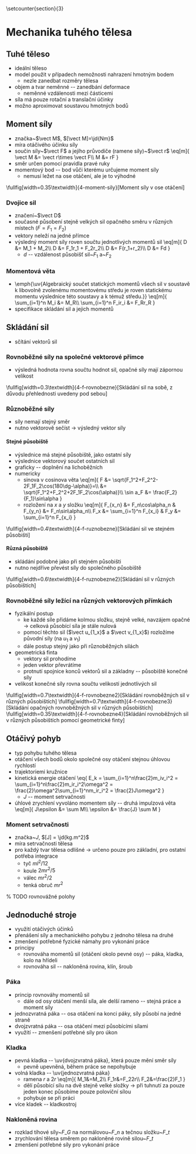 \setcounter{section}{3}
# Mechanika tuhého tělesa
## Tuhé těleso
- ideální těleso
- model použit v případech nemožnosti nahrazení hmotným bodem
	- nezle zanedbat rozměry tělesa
- objem a tvar neměnné -- zanedbání deformace
	- neměnné vzdálenosti mezi částicemi
- síla má pouze rotační a translační účinky
- možno aproximovat soustavou hmotných bodů

## Moment síly
- značka~$\vect M$, $[\vect M]=\jd{Nm}$
- míra otáčivého účinku síly
- součin síly~$\vect F$ a jejího průvodiče (ramene síly)~$\vect r$
	\eq[m]{
		\vect M &= \vect r\times \vect F\\\\
		M &= rF
	}
- směr určen pomocí pravidla pravé ruky
- momentový bod -- bod vůči kterému určujeme moment síly
	- nemusí ležet na ose otáčení, ale je to výhodné

\fullfig[width=0.35\textwidth]{4-moment-sily}[Moment síly v ose otáčení]

### Dvojice sil
- značení~$\vect D$
- současné působení stejně velkých sil opačného směru v různých místech ($F=F_1=F_2$)
- vektory neleží na jedné přímce
- výsledný moment síly roven součtu jednotlivých momentů sil
	\eq[m]{
		D &= M_1 + M_2\\\\
		D &= F_1r_1 + F_2r_2\\\\
		D &= F(r_1+r_2)\\\\
		D &= Fd
	}
	- $d$ -- vzdálenost působišť sil~$F_1$ a~$F_2$

### Momentová věta
- \emph{\uv{Algebraický součet statických momentů všech sil v soustavě k libovolně zvolenému momentovému středu je roven statickému momentu výslednice této soustavy a k témuž středu.}}
	\eq[m]{
		\sum_{i=1}^n M_i &= M\_R\\\\
		\sum_{i=1}^n F_ir_i &= F\_Rr\_R
	}
- specifikace skládání sil a jejich momentů

## Skládání sil
- sčítání vektorů sil

### Rovnoběžné síly na společné vektorové přímce
- výsledná hodnota rovna součtu hodnot sil, opačné síly mají zápornou velikost

\fullfig[width=0.3\textwidth]{4-f-rovnobezne}[Skládání sil na sobě, z důvodu přehlednosti uvedeny pod sebou]

### Různoběžné síly
- síly nemají stejný směr
- nutno vektorově sečíst $\rightarrow$ výsledný vektor síly

#### Stejné působiště
- výslednice má stejné působiště, jako ostatní síly
- výslednice vektorový součet ostatních sil
- graficky -- doplnění na lichoběžních
- numericky
	- sinova v cosinova věta
		\eq[m]{
			F &= \sqrt{F_1^2+F_2^2-2F_1F_2\cos(180\dg-\alpha)}=\\\\
			&= \sqrt{F_1^2+F_2^2+2F_1F_2\cos(\alpha)}\\\\
			\sin a_F &= \frac{F_2}{F_1}\sin\alpha
		}
	- rozložení na $x$ a $y$ složku
		\eq[m]{
			F_{x_n} &= F_n\cos\alpha_n &
			F_{y_n} &= F_n\sin\alpha_n\\\\
			F_x &= \sum_{i=1}^n F_{x_i} &
			F_y &= \sum_{i=1}^n F_{x_i}
		}

\fullfig[width=0.4\textwidth]{4-f-ruznobezne}[Skládání sil ve stejném působišti]

#### Různá působiště
- skládání podobné jako při stejném působišti
- nutno nejdříve převést síly do společného působiště

\fullfig[width=0.6\textwidth]{4-f-ruznobezne2}[Skládání sil v různých působištích]

### Rovnoběžné síly ležící na různých vektorových přímkách
- fyzikální postup
	- ke každé síle přidáme kolmou složku, stejně velké, navzájem opačné $\rightarrow$ celková působící síla je stále nulová
	- pomocí těchto sil ($\vect u_{1_x}$ a $\vect v_{1_x}$) rozložíme původní síly (na $u_1$ a $v_1$)
	- dále postup stejný jako při různoběžných silách
- geometrická finta
	- vektory sil prohodíme
	- jeden vektor převrátíme
	- protnutí spojnice konců vektorů sil a základny -- působiště konečné síly
- velikost konečné síly rovna součtu velikostí jednotlivých sil

\fullfig[width=0.7\textwidth]{4-f-rovnobezne2}[Skládání rovnoběžných sil v různých působištích]
\fullfig[width=0.7\textwidth]{4-f-rovnobezne3}[Skládání opačných rovnoběžných sil v různých působištích]
\fullfig[width=0.35\textwidth]{4-f-rovnobezne4}[Skládání rovnoběžných sil v různých působištích pomocí geometrické finty]

## Otáčivý pohyb
- typ pohybu tuhého tělesa
- otáčení všech bodů okolo společné osy otáčení stejnou úhlovou rychlostí
- trajektoriemi kružnice
- kinetická energie otáčení
	\eq{
		E\_k = \sum_{i=1}^n\frac{2}m_iv_i^2
		= \sum_{i=1}^n\frac{2}m_ir_i^2\omega^2
		= \frac{2}\omega^2\sum_{i=1}^nm_ir_i^2
		= \frac{2}J\omega^2
	}
	- $J$ -- moment setrvačnosti
- úhlové zrychlení vyvoláno momentem síly -- druhá impulzová věta
	\eq[m]{
		J\epsilon &= \sum M\\\\
		\epsilon &= \frac{J} \sum M
	}

### Moment setrvačnosti
- značka~$J$, $[J] = \jd{kg.m^2}$
- míra setrvačnosti tělesa
- pro každý tvar tělesa odlišné $\rightarrow$ určeno pouze pro základní, pro ostatní potřeba integrace
	- tyč $ml^2/12$
	- koule $2mr^2/5$
	- válec $mr^2/2$
	- tenká obruč $mr^2$

% TODO rovnovážné polohy

## Jednoduché stroje
- využití otáčivých účinků
- přenášení síly a mechanického pohybu z jednoho tělesa na druhé
- zmenšení potřebné fyzické námahy pro vykonání práce
- principy
	- rovnováha momentů sil (otáčení okolo pevné osy) -- páka, kladka, kolo na hřídeli
	- rovnováha sil -- nakloněná rovina, klín, šroub

### Páka
- princip rovnováhy momentů sil
	- dále od osy otáčení menší síla, ale delší rameno -- stejná práce a moment síly
- jednozvratná páka -- osa otáčení na konci páky, síly působí na jedné straně
- dvojzvratná páka -- osa otáčení mezi působícími sílami
- využití -- zmenšení potřebné síly pro úkon

### Kladka
- pevná kladka -- \uv{dvojzvratná páka}, která pouze mění směr síly
	- pevně upevněná, během práce se nepohybuje
- volná kladka -- \uv{jednozvratná páka}
	- ramena $r$ a $2r$
		\eq[m]{
			M_1&=M_2\\\\
			F_1r&=F_22r\\\\
			F_2&=\frac{2}F_1
		}
	- dělí působící sílu na dvě stejně velké složky $\rightarrow$ při tuhnutí za pouze jeden konec působíme pouze poloviční sílou
	- pohybuje se při práci
- více kladek -- kladkostroj

### Nakloněná rovina
- rozklad tíhové síly~$F\_G$ na normálovou~$F\_n$ a tečnou složku~$F\_t$
- zrychlování tělesa směrem po nakloněné rovině silou~$F\_t$
- zmenšení potřebné síly pro vykonání práce
